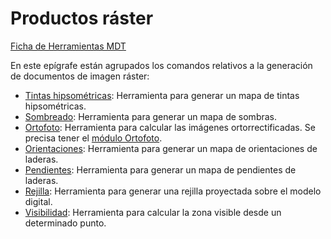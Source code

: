 # Productos ráster

[Ficha de Herramientas MDT](./)

En este epígrafe están agrupados los comandos relativos a la generación de documentos de imagen ráster:

* [Tintas hipsométricas](../../como.../como-mapa-de-tintas-hipsometricas.md): Herramienta para generar un mapa de tintas hipsométricas.
* [Sombreado](../../como.../como-sombreado.md): Herramienta para generar un mapa de sombras.
* [Ortofoto](../../modulo-ortofoto/calculo-de-ortofoto.md): Herramienta para calcular las imágenes ortorrectificadas. Se precisa tener el [módulo Ortofoto](../../modulo-ortofoto/).
* [Orientaciones](../../como.../como-mapa-de-orientaciones.md): Herramienta para generar un mapa de orientaciones de laderas.
* [Pendientes](../../como.../como-mapa-de-pendientes.md): Herramienta para generar un mapa de pendientes de laderas.
* [Rejilla](../../como.../como-rejilla.md): Herramienta para generar una rejilla proyectada sobre el modelo digital.
* [Visibilidad](../../herramientas-mdt/visibilidad.md): Herramienta para calcular la zona visible desde un determinado punto.

